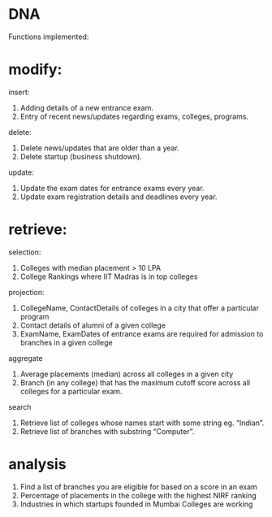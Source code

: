 # DNA

Functions implemented:

# modify:

insert:
1. Adding details of a new entrance exam.
2. Entry of recent news/updates regarding exams, colleges, programs.

delete:
1. Delete news/updates that are older than a year.
2. Delete startup (business shutdown).

update:
1. Update the exam dates for entrance exams every year.
2. Update exam registration details and deadlines every year.



# retrieve:

selection:
1. Colleges with median placement > 10 LPA
2. College Rankings where IIT Madras is in top colleges

projection:
1. CollegeName, ContactDetails of colleges in a city that offer a particular program
2. Contact details of alumni of a given college
3. ExamName, ExamDates of entrance exams are required for admission to branches in a given college

aggregate
1. Average placements (median) across all colleges in a given city
2. Branch (in any college) that has the maximum cutoff score across all colleges for a particular exam.

search
1. Retrieve list of colleges whose names start with some string eg. “Indian”.
2. Retrieve list of branches with substring “Computer”.


# analysis

1. Find a list of branches you are eligible for based on a score in an exam
2. Percentage of placements in the college with the highest NIRF ranking
3. Industries in which startups founded in Mumbai Colleges are working

